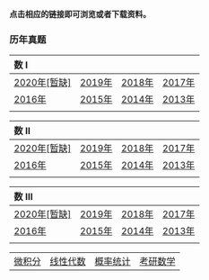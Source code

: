 **点击相应的链接即可浏览或者下载资料。**

### 历年真题

| **数 I**                                           |                                              |                                              |                                              |
| :------------------------------------------------- | :------------------------------------------- | :------------------------------------------- | :------------------------------------------- |
| <a href='problems/math1_2020.pdf'>2020年[暂缺]</a> | <a href='problems/math1_2019.pdf'>2019年</a> | <a href='problems/math1_2018.pdf'>2018年</a> | <a href='problems/math1_2017.pdf'>2017年</a> |
| <a href='problems/math1_2016.pdf'>2016年</a>       | <a href='problems/math1_2015.pdf'>2015年</a> | <a href='problems/math1_2014.pdf'>2014年</a> | <a href='problems/math1_2013.pdf'>2013年</a> |
|                                                    |                                              |                                              |                                              |

| **数 II**                                          |                                              |                                              |                                              |
| :------------------------------------------------- | :------------------------------------------- | :------------------------------------------- | :------------------------------------------- |
| <a href='problems/math2_2020.pdf'>2020年[暂缺]</a> | <a href='problems/math2_2019.pdf'>2019年</a> | <a href='problems/math2_2018.pdf'>2018年</a> | <a href='problems/math2_2017.pdf'>2017年</a> |
| <a href='problems/math2_2016.pdf'>2016年</a>       | <a href='problems/math2_2015.pdf'>2015年</a> | <a href='problems/math2_2014.pdf'>2014年</a> | <a href='problems/math2_2013.pdf'>2013年</a> |
|                                                    |                                              |                                              |                                              |

| **数 III**                                         |                                              |                                              |                                              |
| :------------------------------------------------- | :------------------------------------------- | :------------------------------------------- | :------------------------------------------- |
| <a href='problems/math3_2020.pdf'>2020年[暂缺]</a> | <a href='problems/math3_2019.pdf'>2019年</a> | <a href='problems/math3_2018.pdf'>2018年</a> | <a href='problems/math3_2017.pdf'>2017年</a> |
| <a href='problems/math3_2016.pdf'>2016年</a>       | <a href='problems/math3_2015.pdf'>2015年</a> | <a href='problems/math3_2014.pdf'>2014年</a> | <a href='problems/math3_2013.pdf'>2013年</a> |
|                                                    |                                              |                                              |                                              |









|                                  |                                     |                                     |                             |
| :------------------------------- | :---------------------------------- | :---------------------------------- | :-------------------------- |
| <a href='./wjf/index'>微积分</a> | <a href='./xxds/index'>线性代数</a> | <a href='./gltj/index'>概率统计</a> | <a href='kysx'>考研数学</a> |

